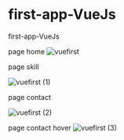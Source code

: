 # first-app-VueJs
first-app-VueJs



page home 
![vuefirst](https://user-images.githubusercontent.com/75854041/119242691-bf92e480-bb68-11eb-92f1-e1c0169bb598.png)


page skill

![vuefirst (1)](https://user-images.githubusercontent.com/75854041/119242704-e2bd9400-bb68-11eb-948d-97753017a773.png)


page contact 

![vuefirst (2)](https://user-images.githubusercontent.com/75854041/119242719-07197080-bb69-11eb-9068-af732f62c862.png)


page contact hover
![vuefirst (3)](https://user-images.githubusercontent.com/75854041/119242737-231d1200-bb69-11eb-894f-bd9a7c3dc0b6.png)






